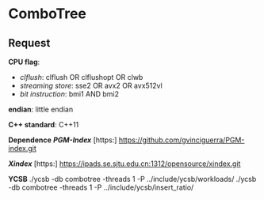 # ComboTree

## Request

**CPU flag**:

- *clflush*: clflush OR clflushopt OR clwb
- *streaming store*: sse2 OR avx2 OR avx512vl
- *bit instruction*: bmi1 AND bmi2

**endian**: little endian

**C++ standard**: C++11

**Dependence**
***PGM-Index***
[https:] https://github.com/gvinciguerra/PGM-index.git
    
***Xindex***
[https:] https://ipads.se.sjtu.edu.cn:1312/opensource/xindex.git
<!-- [MKL]:
添加intel源：
yum -y install yum-utils
yum-config-manager --add-repo https://yum.repos.intel.com/mkl/setup/intel-mkl.repo
下载并安装MKL：
yum install -y intel-mkl -->
<!-- 内存检测 -->
<!-- sudo valgrind --leak-check=full --show-reachable=yes --trace-children=yes -s -->
**YCSB**
./ycsb -db combotree -threads 1 -P ../include/ycsb/workloads/
./ycsb -db combotree -threads 1 -P ../include/ycsb/insert_ratio/